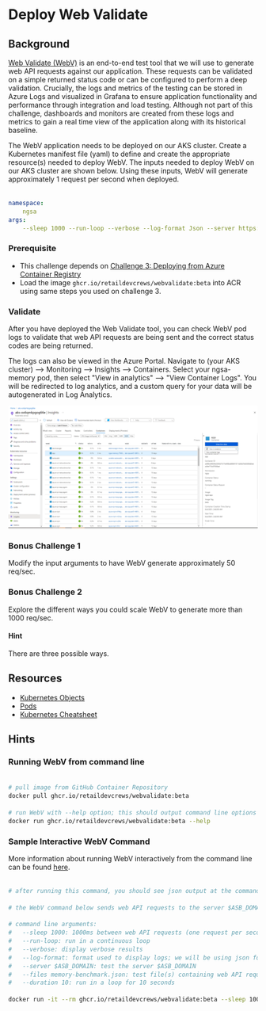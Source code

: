 # Deploy Web Validate

## Background

[Web Validate (WebV)](https://github.com/microsoft/webvalidate) is an end-to-end test tool that we will use to generate web API requests against our application. These requests can be validated on a simple returned status code or can be configured to perform a deep validation. Crucially, the logs and metrics of the testing can be stored in Azure Logs and visualized in Grafana to ensure application functionality and performance through integration and load testing. Although not part of this challenge, dashboards and monitors are created from these logs and metrics to gain a real time view of the application along with its historical baseline.

The WebV application needs to be deployed on our AKS cluster. Create a Kubernetes manifest file (yaml) to define and create the appropriate resource(s) needed to deploy WebV. The inputs needed to deploy WebV on our AKS cluster are shown below. Using these inputs, WebV will generate approximately 1 request per second when deployed.

```yaml

namespace:
    ngsa
args:
    --sleep 1000 --run-loop --verbose --log-format Json --server https://${ASB_TEAM_NAME}.aks-sb.com --files memory-benchmark.json

```

### Prerequisite

- This challenge depends on [Challenge 3: Deploying from Azure Container Registry](../azure-container-registry/README.md)
- Load the image `ghcr.io/retaildevcrews/webvalidate:beta` into ACR using same steps you used on challenge 3.

### Validate

After you have deployed the Web Validate tool, you can check WebV pod logs to validate that web API requests are being sent and the correct status codes are being returned. 

The logs can also be viewed in the Azure Portal. Navigate to (your AKS cluster) --> Monitoring --> Insights --> Containers. Select your ngsa-memory pod, then select "View in analytics" --> "View Container Logs". You will be redirected to log analytics, and a custom query for your data will be autogenerated in Log Analytics.

![Log Analytics Screenshot](./images/log-analytics-1.PNG)

### Bonus Challenge 1

Modify the input arguments to have WebV generate approximately 50 req/sec.

### Bonus Challenge 2

Explore the different ways you could scale WebV to generate more than 1000 req/sec.

#### Hint

There are three possible ways.

## Resources

- [Kubernetes Objects](https://kubernetes.io/docs/concepts/overview/working-with-objects/kubernetes-objects/)
- [Pods](https://kubernetes.io/docs/concepts/workloads/pods/)
- [Kubernetes Cheatsheet](https://kubernetes.io/docs/reference/kubectl/cheatsheet/#creating-objects)

## Hints

### Running WebV from command line

```bash

# pull image from GitHub Container Repository 
docker pull ghcr.io/retaildevcrews/webvalidate:beta

# run WebV with --help option; this should output command line options shown below
docker run ghcr.io/retaildevcrews/webvalidate:beta --help

```

### Sample Interactive WebV Command

More information about running WebV interactively from the command line can be found [here](https://github.com/microsoft/webvalidate).

```bash

# after running this command, you should see json output at the command line describing web API requests

# the WebV command below sends web API requests to the server $ASB_DOMAIN in a continuous loop at the rate of one request per second

# command line arguments:
#   --sleep 1000: 1000ms between web API requests (one request per second)
#   --run-loop: run in a continuous loop
#   --verbose: display verbose results
#   --log-format: format used to display logs; we will be using json format
#   --server $ASB_DOMAIN: test the server $ASB_DOMAIN
#   --files memory-benchmark.json: test file(s) containing web API requests and expected response
#   --duration 10: run in a loop for 10 seconds

docker run -it --rm ghcr.io/retaildevcrews/webvalidate:beta --sleep 1000 --run-loop --verbose --duration 10 --log-format Json --server "https://${ASB_DOMAIN}" --files memory-benchmark.json

```

